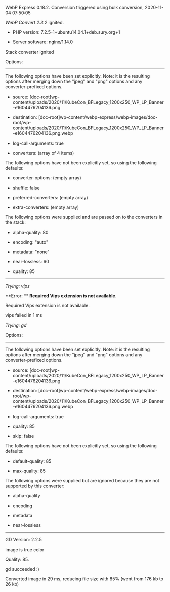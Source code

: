 WebP Express 0.18.2. Conversion triggered using bulk conversion, 2020-11-04 07:50:05

*WebP Convert 2.3.2*  ignited.
- PHP version: 7.2.5-1+ubuntu14.04.1+deb.sury.org+1
- Server software: nginx/1.14.0

Stack converter ignited

Options:
------------
The following options have been set explicitly. Note: it is the resulting options after merging down the "jpeg" and "png" options and any converter-prefixed options.
- source: [doc-root]wp-content/uploads/2020/11/KubeCon_BFLegacy_1200x250_WP_LP_Banner-e1604476204136.png
- destination: [doc-root]wp-content/webp-express/webp-images/doc-root/wp-content/uploads/2020/11/KubeCon_BFLegacy_1200x250_WP_LP_Banner-e1604476204136.png.webp
- log-call-arguments: true
- converters: (array of 4 items)

The following options have not been explicitly set, so using the following defaults:
- converter-options: (empty array)
- shuffle: false
- preferred-converters: (empty array)
- extra-converters: (empty array)

The following options were supplied and are passed on to the converters in the stack:
- alpha-quality: 80
- encoding: "auto"
- metadata: "none"
- near-lossless: 60
- quality: 85
------------


*Trying: vips* 

**Error: ** **Required Vips extension is not available.** 
Required Vips extension is not available.
vips failed in 1 ms

*Trying: gd* 

Options:
------------
The following options have been set explicitly. Note: it is the resulting options after merging down the "jpeg" and "png" options and any converter-prefixed options.
- source: [doc-root]wp-content/uploads/2020/11/KubeCon_BFLegacy_1200x250_WP_LP_Banner-e1604476204136.png
- destination: [doc-root]wp-content/webp-express/webp-images/doc-root/wp-content/uploads/2020/11/KubeCon_BFLegacy_1200x250_WP_LP_Banner-e1604476204136.png.webp
- log-call-arguments: true
- quality: 85
- skip: false

The following options have not been explicitly set, so using the following defaults:
- default-quality: 85
- max-quality: 85

The following options were supplied but are ignored because they are not supported by this converter:
- alpha-quality
- encoding
- metadata
- near-lossless
------------

GD Version: 2.2.5
image is true color
Quality: 85. 
gd succeeded :)

Converted image in 29 ms, reducing file size with 85% (went from 176 kb to 26 kb)
